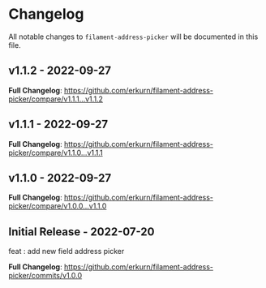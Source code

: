 # Changelog

All notable changes to `filament-address-picker` will be documented in this file.

## v1.1.2 - 2022-09-27

**Full Changelog**: https://github.com/erkurn/filament-address-picker/compare/v1.1.1...v1.1.2

## v1.1.1 - 2022-09-27

**Full Changelog**: https://github.com/erkurn/filament-address-picker/compare/v1.1.0...v1.1.1

## v1.1.0 - 2022-09-27

**Full Changelog**: https://github.com/erkurn/filament-address-picker/compare/v1.0.0...v1.1.0

## Initial Release - 2022-07-20

feat : add new field address picker

**Full Changelog**: https://github.com/erkurn/filament-address-picker/commits/v1.0.0
